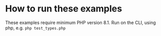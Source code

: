 # How to run these examples

These examples require minimum PHP version 8.1. Run on the CLI, using php, e.g. `php test_types.php`
